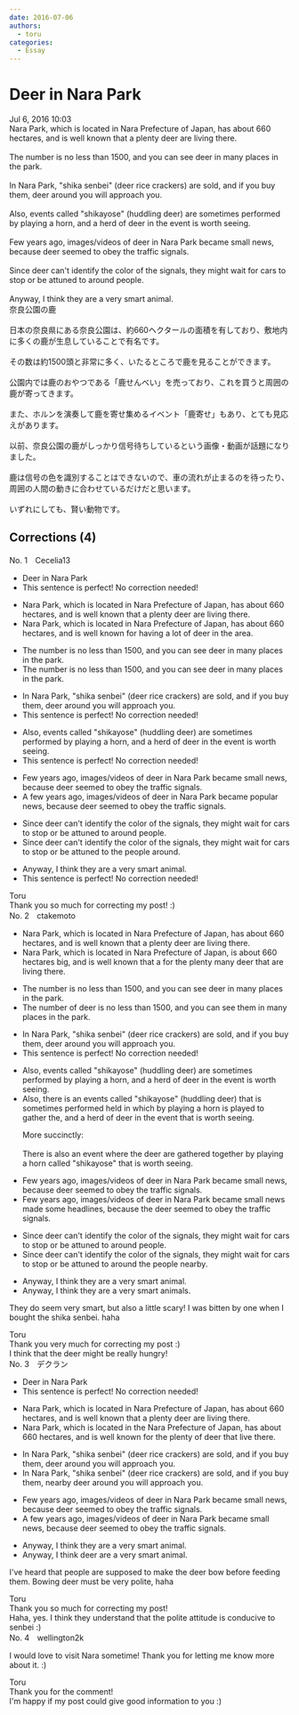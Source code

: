 ```yaml
---
date: 2016-07-06
authors:
  - toru
categories:
  - Essay
---
```


<h1 id="subject_show">Deer in Nara Park</h1>
<div class="date">Jul 6, 2016 10:03</div>
<div id="post"><div id="body_show_ori">
Nara Park, which is located in Nara Prefecture of Japan, has about 660 hectares, and is well known that a plenty deer are living there.<br/><br/>The number is no less than 1500, and you can see deer in many places in the park.<br/><br/>In Nara Park, "shika senbei" (deer rice crackers) are sold, and if you buy them, deer around you will approach you.<br/><br/>Also, events called "shikayose" (huddling deer) are sometimes performed by playing a horn, and a herd of deer in the event is worth seeing.<br/><br/>Few years ago, images/videos of deer in Nara Park became small news, because deer seemed to obey the traffic signals.<br/><br/>Since deer can't identify the color of the signals, they might wait for cars to stop or be attuned to around people.<br/><br/>Anyway, I think they are a very smart animal.
</div></div>

<!-- more -->

<div id="post_ja"><div id="body_show_mo">
奈良公園の鹿<br/><br/>日本の奈良県にある奈良公園は、約660ヘクタールの面積を有しており、敷地内に多くの鹿が生息していることで有名です。<br/><br/>その数は約1500頭と非常に多く、いたるところで鹿を見ることができます。<br/><br/>公園内では鹿のおやつである「鹿せんべい」を売っており、これを買うと周囲の鹿が寄ってきます。<br/><br/>また、ホルンを演奏して鹿を寄せ集めるイベント「鹿寄せ」もあり、とても見応えがあります。<br/><br/>以前、奈良公園の鹿がしっかり信号待ちしているという画像・動画が話題になりました。<br/><br/>鹿は信号の色を識別することはできないので、車の流れが止まるのを待ったり、周囲の人間の動きに合わせているだけだと思います。<br/><br/>いずれにしても、賢い動物です。
</div></div>

## Corrections (4)
<div id="block"><div class="first_name"> No. 1　<span class="just_name">Cecelia13</span></div><div id="block2">
<ul class="correction_field">
<li class="incorrect">Deer in Nara Park</li>
<li class="corrected perfect">This sentence is perfect! No correction needed!</li>
</ul>
<ul class="correction_field">
<li class="incorrect">Nara Park, which is located in Nara Prefecture of Japan, has about 660 hectares, and is well known that a plenty deer are living there.</li>
<li class="corrected correct">
Nara Park, which is located in Nara Prefecture of Japan, has about 660 hectares, and is well known <span class="f_blue">for having a lot of</span> deer <span class="f_blue">in the area</span>.
</li>
</ul>
<ul class="correction_field">
<li class="incorrect">The number is no less than 1500, and you can see deer in many places in the park.</li>
<li class="corrected correct">
The number is no less than 1500, and you can see deer in many places<span class="f_blue"><span class="sline"> in the park</span></span>.
</li>
</ul>
<ul class="correction_field">
<li class="incorrect">In Nara Park, "shika senbei" (deer rice crackers) are sold, and if you buy them, deer around you will approach you.</li>
<li class="corrected perfect">This sentence is perfect! No correction needed!</li>
</ul>
<ul class="correction_field">
<li class="incorrect">Also, events called "shikayose" (huddling deer) are sometimes performed by playing a horn, and a herd of deer in the event is worth seeing.</li>
<li class="corrected perfect">This sentence is perfect! No correction needed!</li>
</ul>
<ul class="correction_field">
<li class="incorrect">Few years ago, images/videos of deer in Nara Park became small news, because deer seemed to obey the traffic signals.</li>
<li class="corrected correct">
<span class="f_blue">A f</span>ew years ago, images/videos of deer in Nara Park became <span class="f_blue">popular</span> news, because deer seemed to obey the traffic signals.
</li>
</ul>
<ul class="correction_field">
<li class="incorrect">Since deer can't identify the color of the signals, they might wait for cars to stop or be attuned to around people.</li>
<li class="corrected correct">
Since deer can't identify the color of the signals, they might wait for cars to stop or be <span class="f_red">attuned to</span> <span class="f_blue">the people </span>around.
</li>
</ul>
<ul class="correction_field">
<li class="incorrect">Anyway, I think they are a very smart animal.</li>
<li class="corrected perfect">This sentence is perfect! No correction needed!</li>
</ul>
</div><div class="name"><span class="just_name">Toru</span><br>
Thank you so much for correcting my post! :)
</div>
</div>
<div id="block"><div class="first_name"> No. 2　<span class="just_name">ctakemoto</span></div><div id="block2">
<ul class="correction_field">
<li class="incorrect">Nara Park, which is located in Nara Prefecture of Japan, has about 660 hectares, and is well known that a plenty deer are living there.</li>
<li class="corrected correct">
Nara Park, which is located in Nara Prefecture of Japan, <span class="f_blue">is</span> about 660 hectares<span class="f_blue"> big</span>, and is well known <span class="sline"><span class="f_red">that a</span></span><span class="f_blue"> for the</span> <span class="sline"><span class="f_red">plenty</span></span><span class="f_blue"> many</span> deer <span class="f_blue">that </span>are living there.
</li>
</ul>
<ul class="correction_field">
<li class="incorrect">The number is no less than 1500, and you can see deer in many places in the park.</li>
<li class="corrected correct">
The number <span class="f_blue">of deer </span>is no less than 1500, and you can see <span class="f_blue">them</span> in many places in the park.
</li>
</ul>
<ul class="correction_field">
<li class="incorrect">In Nara Park, "shika senbei" (deer rice crackers) are sold, and if you buy them, deer around you will approach you.</li>
<li class="corrected perfect">This sentence is perfect! No correction needed!</li>
</ul>
<ul class="correction_field">
<li class="incorrect">Also, events called "shikayose" (huddling deer) are sometimes performed by playing a horn, and a herd of deer in the event is worth seeing.</li>
<li class="corrected correct">
Also, <span class="f_blue">there is an </span>event<span class="f_red"><span class="sline">s</span></span> called "shikayose" (huddling deer) <span class="f_blue">that is</span> sometimes <span class="sline"><span class="f_red">performed</span></span><span class="f_blue"> held in which</span> <span class="sline"><span class="f_red">by playing</span></span> a horn <span class="f_blue">is played to gather the</span><span class="sline"><span class="f_red">, and a herd of</span></span> deer <span class="sline"><span class="f_red">in the event</span></span> that is worth seeing.
<p class="correction_comment">More succinctly:<br/><br/>There is also an event where the deer are gathered together by playing a horn called "shikayose" that is worth seeing.</p>
</li>
</ul>
<ul class="correction_field">
<li class="incorrect">Few years ago, images/videos of deer in Nara Park became small news, because deer seemed to obey the traffic signals.</li>
<li class="corrected correct">
Few years ago, images/videos of deer in Nara Park became <span class="sline"><span class="f_red">small news</span></span><span class="f_blue"> made some headlines</span>, because <span class="f_blue">the </span>deer seemed to obey the traffic signals.
</li>
</ul>
<ul class="correction_field">
<li class="incorrect">Since deer can't identify the color of the signals, they might wait for cars to stop or be attuned to around people.</li>
<li class="corrected correct">
Since deer can't identify the color of the signals, they might wait for cars to stop or be attuned to <span class="sline"><span class="f_red">around</span></span><span class="f_blue"> the</span> people<span class="f_blue"> nearby</span>.
</li>
</ul>
<ul class="correction_field">
<li class="incorrect">Anyway, I think they are a very smart animal.</li>
<li class="corrected correct">
Anyway, I think they are <span class="sline"><span class="f_red">a</span></span> very smart animal<span class="f_blue">s</span>.
</li>
</ul>
<p class="comment_small">
 They do seem very smart, but also a little scary! I was bitten by one when I bought the shika senbei. haha
</p>

</div><div class="name"><span class="just_name">Toru</span><br>
Thank you very much for correcting my post :)<br/>I think that the deer might be really hungry!
</div>
</div>
<div id="block"><div class="first_name"> No. 3　<span class="just_name">デクラン</span></div><div id="block2">
<ul class="correction_field">
<li class="incorrect">Deer in Nara Park</li>
<li class="corrected perfect">This sentence is perfect! No correction needed!</li>
</ul>
<ul class="correction_field">
<li class="incorrect">Nara Park, which is located in Nara Prefecture of Japan, has about 660 hectares, and is well known that a plenty deer are living there.</li>
<li class="corrected correct">
Nara Park, which is located in <span class="f_red">the </span>Nara Prefecture of Japan, has about 660 hectares, and is well known <span class="f_blue">for the plenty of deer that live there</span>.
</li>
</ul>
<ul class="correction_field">
<li class="incorrect">In Nara Park, "shika senbei" (deer rice crackers) are sold, and if you buy them, deer around you will approach you.</li>
<li class="corrected correct">
In Nara Park, "shika senbei" (deer rice crackers) are sold, and if you buy them, <span class="f_blue">nearby </span>deer <span class="sline">around yo</span>u will approach you.
</li>
</ul>
<ul class="correction_field">
<li class="incorrect">Few years ago, images/videos of deer in Nara Park became small news, because deer seemed to obey the traffic signals.</li>
<li class="corrected correct">
<span class="f_red">A </span>few years ago, images/videos of deer in Nara Park became small news, because deer seemed to obey the traffic signals.
</li>
</ul>
<ul class="correction_field">
<li class="incorrect">Anyway, I think they are a very smart animal.</li>
<li class="corrected correct">
Anyway, I think <span class="f_blue">deer</span> are a very smart animal.
</li>
</ul>
<p class="comment_small">
 I've heard that people are supposed to make the deer bow before feeding them. Bowing deer must be very polite, haha
</p>

</div><div class="name"><span class="just_name">Toru</span><br>
Thank you so much for correcting my post!<br/>Haha, yes. I think they understand that the polite attitude is conducive to senbei :)
</div>
</div>
<div id="block"><div class="first_name"> No. 4　<span class="just_name">wellington2k</span></div><div id="block2">
<p class="comment_small">
 I would love to visit Nara sometime! Thank you for letting me know more about it. :)
</p>

</div><div class="name"><span class="just_name">Toru</span><br>
Thank you for the comment!<br/>I'm happy if my post could give good information to you :)
</div>
</div>
